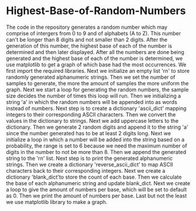 # Highest-Base-of-Random-Numbers
The code in the repository generates a random number which may comprise of intergers from 0 to 9 and of alphabets (A to Z). This number can't be longer than 8 digits and not smaller than 2 digits. After the generation of this number, the highest base of each of the number is determined and then later displayed. After all the numbers are done being generated and the highest base of each of the number is determined, we use matplotlib to get a graph of which base had the most occurrences.
We first import the required libraries.
Next we initialize an empty list 'rn' to store randomly generated alphanumeric strings.
Then we set the number of samples to generate, the more the amount of samples the more uniform the graph.
Next we start a loop for generating the random numbers, the sample size decides the number of times this loop will run.
Then we initializing a string 'a' in which the random numbers will be appended into as words instead of numbers.
Next step is to create a dictionary 'ascii_dict' mapping integers to their corresponding ASCII characters.
Then we convert the values in the dictionary to strings.
Next we add uppercase letters to the dictionary.
Then we generate 2 random digits and append it to the string 'a' since the number generated has to be at least 2 digits long.
Next we initialize a loop in which a number will be added into the string based on a probability, the range is set to 6 because we need the maximum number of digits in the number to not be more than 8.
Then we append the generated string to the 'rn' list.
Next step is to print the generated alphanumeric strings.
Then we create a dictionary 'reverse_ascii_dict' to map ASCII characters back to their corresponding integers.
Next we create a dictionary 'blank_dict'to store the count of each base.
Then we calculate the base of each alphanumeric string and update blank_dict.
Next we create a loop to give the amount of numbers per base, which will be set to default as 0.
Then we print the amount of numbers per base.
Last but not the least we use matplotlib library to make a graph.
